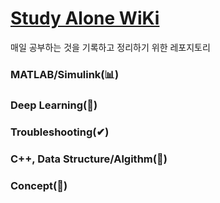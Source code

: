 # [Study Alone WiKi](https://github.com/soup1997/Study-Alone/wiki)
매일 공부하는 것을 기록하고 정리하기 위한 레포지토리
### MATLAB/Simulink(📊)    
### Deep Learning(🧬)      
### Troubleshooting(✔)   
### C++, Data Structure/Algithm(🤔)
### Concept(🔎)

